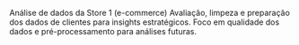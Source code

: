 Análise de dados da Store 1 (e-commerce)
Avaliação, limpeza e preparação dos dados de clientes para insights estratégicos. Foco em qualidade dos dados e pré-processamento para análises futuras.
